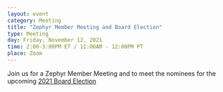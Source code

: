 ```yaml
---
layout: event
category: Meeting
title: "Zephyr Member Meeting and Board Election"
type: Meeting
day: Friday, November 12, 2021
time: 2:00-3:00PM ET / 11:00AM - 12:00PM PT
place: Zoom
---
```


Join us for a Zephyr Member Meeting and to meet the nominees for the upcoming <a href="/election">2021 Board Election</a>
